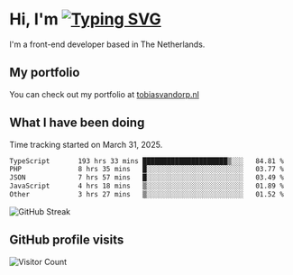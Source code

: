 # Hi, I'm [![Typing SVG](https://readme-typing-svg.demolab.com?font=Fira+Code&pause=1000&width=435&lines=tobiasvdorp)](https://git.io/typing-svg)

I'm a front-end developer based in The Netherlands.

## My portfolio

You can check out my portfolio at [tobiasvandorp.nl](https://www.tobiasvandorp.nl/)

## What I have been doing

Time tracking started on March 31, 2025.

<!--START_SECTION:waka-->

```txt
TypeScript       193 hrs 33 mins █████████████████████▒░░░   84.81 %
PHP              8 hrs 35 mins   █░░░░░░░░░░░░░░░░░░░░░░░░   03.77 %
JSON             7 hrs 57 mins   █░░░░░░░░░░░░░░░░░░░░░░░░   03.49 %
JavaScript       4 hrs 18 mins   ▒░░░░░░░░░░░░░░░░░░░░░░░░   01.89 %
Other            3 hrs 27 mins   ▒░░░░░░░░░░░░░░░░░░░░░░░░   01.52 %
```

<!--END_SECTION:waka-->

![GitHub Streak](https://streak-stats.demolab.com?user=tobiasvdorp&theme=dark&hide_border=true&mode=weekly&background=36%2C6400A6%2C000000)

## GitHub profile visits

![Visitor Count](https://profile-counter.glitch.me/tobiasvdorp/count.svg)

